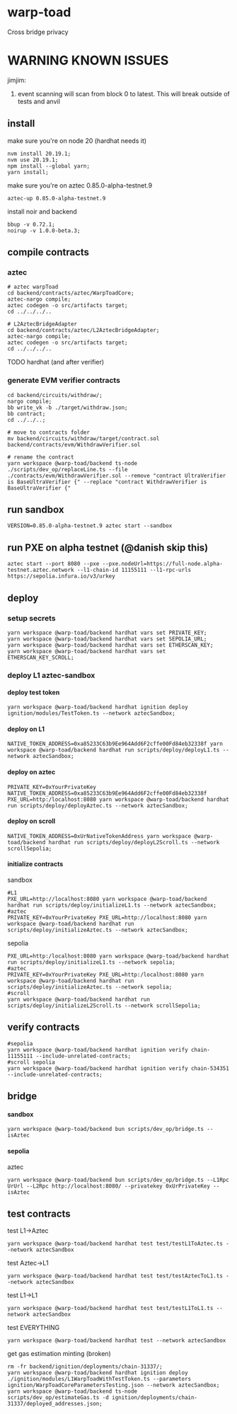 # warp-toad
Cross bridge privacy

# WARNING KNOWN ISSUES
jimjim:   
1. event scanning will scan from block 0 to latest. This will break outside of tests and anvil  
 

## install
make sure you're on node 20 (hardhat needs it)
```shell
nvm install 20.19.1;
nvm use 20.19.1;
npm install --global yarn;
yarn install;
```

make sure you're on aztec 0.85.0-alpha-testnet.9
```shell
aztec-up 0.85.0-alpha-testnet.9
```

install noir and backend
```shell
bbup -v 0.72.1;
noirup -v 1.0.0-beta.3;
```

## compile contracts
### aztec
```shell
# aztec warpToad
cd backend/contracts/aztec/WarpToadCore;
aztec-nargo compile;
aztec codegen -o src/artifacts target;
cd ../../../..

# L2AztecBridgeAdapter
cd backend/contracts/aztec/L2AztecBridgeAdapter;
aztec-nargo compile;
aztec codegen -o src/artifacts target;
cd ../../../..
```
TODO hardhat (and after verifier)

### generate EVM verifier contracts
<!-- //this should be a bash script lmao -->
```shell
cd backend/circuits/withdraw/; 
nargo compile; 
bb write_vk -b ./target/withdraw.json;
bb contract;
cd ../../..;

# move to contracts folder
mv backend/circuits/withdraw/target/contract.sol backend/contracts/evm/WithdrawVerifier.sol

# rename the contract
yarn workspace @warp-toad/backend ts-node ./scripts/dev_op/replaceLine.ts --file ./contracts/evm/WithdrawVerifier.sol --remove "contract UltraVerifier is BaseUltraVerifier {" --replace "contract WithdrawVerifier is BaseUltraVerifier {"
```


## run sandbox
```shell
VERSION=0.85.0-alpha-testnet.9 aztec start --sandbox
```

## run PXE on alpha testnet (@danish skip this)
```shell
aztec start --port 8080 --pxe --pxe.nodeUrl=https://full-node.alpha-testnet.aztec.network --l1-chain-id 11155111 --l1-rpc-urls https://sepolia.infura.io/v3/urkey

```
<!--
## aztec testnet deploy environment
TODO is this needed??
```shell
export NODE_URL=https://full-node.alpha-testnet.aztec.network
export SPONSORED_FPC_ADDRESS=0x0b27e30667202907fc700d50e9bc816be42f8141fae8b9f2281873dbdb9fc2e5
```
-->
## deploy
### setup secrets
```shell
yarn workspace @warp-toad/backend hardhat vars set PRIVATE_KEY;
yarn workspace @warp-toad/backend hardhat vars set SEPOLIA_URL;
yarn workspace @warp-toad/backend hardhat vars set ETHERSCAN_KEY;
yarn workspace @warp-toad/backend hardhat vars set ETHERSCAN_KEY_SCROLL;
```

### deploy L1 aztec-sandbox
#### deploy test token
```shell
yarn workspace @warp-toad/backend hardhat ignition deploy ignition/modules/TestToken.ts --network aztecSandbox;
```

<!-- ```shell
yarn workspace @warp-toad/backend hardhat ignition deploy ignition/modules/TestToken.ts --network sepolia
``` -->
#### deploy on L1
```shell
NATIVE_TOKEN_ADDRESS=0xa85233C63b9Ee964Add6F2cffe00Fd84eb32338f yarn workspace @warp-toad/backend hardhat run scripts/deploy/deployL1.ts --network aztecSandbox;
```
<!--  
NATIVE_TOKEN_ADDRESS=0xa85233C63b9Ee964Add6F2cffe00Fd84eb32338f yarn workspace @warp-toad/backend hardhat run scripts/deploy/deployL1.ts --network aztecSandbox;

NATIVE_TOKEN_ADDRESS=0xAFD45Bf16D431BFbdF637261b749D256fEC02390 yarn workspace @warp-toad/backend hardhat run scripts/deploy/deployL1.ts --network sepolia;

-->

#### deploy on aztec
```shell
PRIVATE_KEY=0xYourPrivateKey NATIVE_TOKEN_ADDRESS=0xa85233C63b9Ee964Add6F2cffe00Fd84eb32338f PXE_URL=http:/localhost:8080 yarn workspace @warp-toad/backend hardhat run scripts/deploy/deployAztec.ts --network aztecSandbox;
```

<!--
PRIVATE_KEY=0xYourPrivateKey NATIVE_TOKEN_ADDRESS=0xa85233C63b9Ee964Add6F2cffe00Fd84eb32338f PXE_URL=http:/localhost:8080 yarn workspace @warp-toad/backend hardhat run scripts/deploy/deployAztec.ts --network aztecSandbox;

PRIVATE_KEY=ASuperSecretPrivateKeyIGotFromEngineerAtObsidion NATIVE_TOKEN_ADDRESS=0xAFD45Bf16D431BFbdF637261b749D256fEC02390 PXE_URL=http:/localhost:8080 yarn workspace @warp-toad/backend hardhat run scripts/deploy/deployAztec.ts --network sepolia;
-->

#### deploy on scroll
```shell
NATIVE_TOKEN_ADDRESS=0xUrNativeTokenAddress yarn workspace @warp-toad/backend hardhat run scripts/deploy/deployL2Scroll.ts --network scrollSepolia;
```
<!-- 
NATIVE_TOKEN_ADDRESS=0xAFD45Bf16D431BFbdF637261b749D256fEC02390 yarn workspace @warp-toad/backend hardhat run scripts/deploy/deployL2Scroll.ts --network scrollSepolia;
 -->

#### initialize contracts
sandbox  
```shell
#L1
PXE_URL=http://localhost:8080 yarn workspace @warp-toad/backend hardhat run scripts/deploy/initializeL1.ts --network aztecSandbox;
#aztec
PRIVATE_KEY=0xYourPrivateKey PXE_URL=http://localhost:8080 yarn workspace @warp-toad/backend hardhat run scripts/deploy/initializeAztec.ts --network aztecSandbox;
```
  
sepolia  
```shell
PXE_URL=http:/localhost:8080 yarn workspace @warp-toad/backend hardhat run scripts/deploy/initializeL1.ts --network sepolia;
#aztec
PRIVATE_KEY=0xYourPrivateKey PXE_URL=http:/localhost:8080 yarn workspace @warp-toad/backend hardhat run scripts/deploy/initializeAztec.ts --network sepolia;
#scroll
yarn workspace @warp-toad/backend hardhat run scripts/deploy/initializeL2Scroll.ts --network scrollSepolia;
```

## verify contracts
```shell
#sepolia  
yarn workspace @warp-toad/backend hardhat ignition verify chain-11155111 --include-unrelated-contracts;
#scroll sepolia  
yarn workspace @warp-toad/backend hardhat ignition verify chain-534351 --include-unrelated-contracts;

```

## bridge
#### sandbox 
```shell
yarn workspace @warp-toad/backend bun scripts/dev_op/bridge.ts --isAztec
```
#### sepolia
aztec
```shell
yarn workspace @warp-toad/backend bun scripts/dev_op/bridge.ts --L1Rpc UrUrl --L2Rpc http://localhost:8080/ --privatekey 0xUrPrivateKey --isAztec
```

## test contracts
test L1->Aztec
```shell
yarn workspace @warp-toad/backend hardhat test test/testL1ToAztec.ts --network aztecSandbox
```

test Aztec->L1
```shell
yarn workspace @warp-toad/backend hardhat test test/testAztecToL1.ts --network aztecSandbox
```

test L1->L1
```shell
yarn workspace @warp-toad/backend hardhat test test/testL1ToL1.ts --network aztecSandbox
```

test EVERYTHING
```shell
yarn workspace @warp-toad/backend hardhat test --network aztecSandbox
```

get gas estimation minting (broken)
```shell
rm -fr backend/ignition/deployments/chain-31337/;
yarn workspace @warp-toad/backend hardhat ignition deploy ./ignition/modules/L1WarpToadWithTestToken.ts --parameters ignition/WarpToadCoreParametersTesting.json --network aztecSandbox;
yarn workspace @warp-toad/backend ts-node scripts/dev_op/estimateGas.ts -d ignition/deployments/chain-31337/deployed_addresses.json;
```